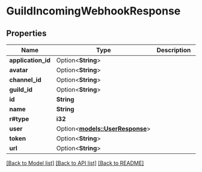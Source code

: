 # GuildIncomingWebhookResponse

## Properties

Name | Type | Description | Notes
------------ | ------------- | ------------- | -------------
**application_id** | Option<**String**> |  | [optional]
**avatar** | Option<**String**> |  | [optional]
**channel_id** | Option<**String**> |  | [optional]
**guild_id** | Option<**String**> |  | [optional]
**id** | **String** |  | 
**name** | **String** |  | 
**r#type** | **i32** |  | 
**user** | Option<[**models::UserResponse**](UserResponse.md)> |  | [optional]
**token** | Option<**String**> |  | [optional]
**url** | Option<**String**> |  | [optional]

[[Back to Model list]](../README.md#documentation-for-models) [[Back to API list]](../README.md#documentation-for-api-endpoints) [[Back to README]](../README.md)


